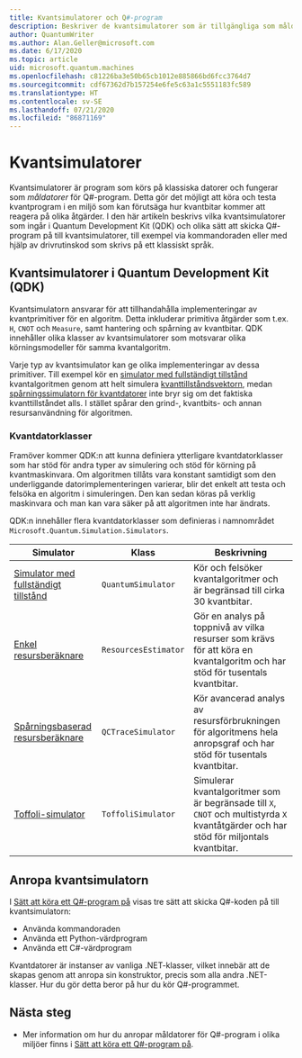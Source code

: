 ```yaml
---
title: Kvantsimulatorer och Q#-program
description: Beskriver de kvantsimulatorer som är tillgängliga som måldatorer för Q#-program.
author: QuantumWriter
ms.author: Alan.Geller@microsoft.com
ms.date: 6/17/2020
ms.topic: article
uid: microsoft.quantum.machines
ms.openlocfilehash: c81226ba3e50b65cb1012e885866bd6fcc3764d7
ms.sourcegitcommit: cdf67362d7b157254e6fe5c63a1c5551183fc589
ms.translationtype: HT
ms.contentlocale: sv-SE
ms.lasthandoff: 07/21/2020
ms.locfileid: "86871169"
---
```

# <a name="quantum-simulators"></a>Kvantsimulatorer

Kvantsimulatorer är program som körs på klassiska datorer och fungerar som *måldatorer* för Q#-program. Detta gör det möjligt att köra och testa kvantprogram i en miljö som kan förutsäga hur kvantbitar kommer att reagera på olika åtgärder. I den här artikeln beskrivs vilka kvantsimulatorer som ingår i Quantum Development Kit (QDK) och olika sätt att skicka Q#-program på till kvantsimulatorer, till exempel via kommandoraden eller med hjälp av drivrutinskod som skrivs på ett klassiskt språk.  



## <a name="the-quantum-development-kit-qdk-quantum-simulators"></a>Kvantsimulatorer i Quantum Development Kit (QDK)

Kvantsimulatorn ansvarar för att tillhandahålla implementeringar av kvantprimitiver för en algoritm. Detta inkluderar primitiva åtgärder som t.ex. `H`, `CNOT` och `Measure`, samt hantering och spårning av kvantbitar. QDK innehåller olika klasser av kvantsimulatorer som motsvarar olika körningsmodeller för samma kvantalgoritm. 


Varje typ av kvantsimulator kan ge olika implementeringar av dessa primitiver. Till exempel kör en [simulator med fullständigt tillstånd](xref:microsoft.quantum.machines.full-state-simulator) kvantalgoritmen genom att helt simulera [kvanttillståndsvektorn](xref:microsoft.quantum.glossary#quantum-state), medan [spårningssimulatorn för kvantdatorer](xref:microsoft.quantum.machines.qc-trace-simulator.intro) inte bryr sig om det faktiska kvanttillståndet alls. I stället spårar den grind-, kvantbits- och annan resursanvändning för algoritmen.

### <a name="quantum-machine-classes"></a>Kvantdatorklasser

Framöver kommer QDK:n att kunna definiera ytterligare kvantdatorklasser som har stöd för andra typer av simulering och stöd för körning på kvantmaskinvara. Om algoritmen tillåts vara konstant samtidigt som den underliggande datorimplementeringen varierar, blir det enkelt att testa och felsöka en algoritm i simuleringen. Den kan sedan köras på verklig maskinvara och man kan vara säker på att algoritmen inte har ändrats.

QDK:n innehåller flera kvantdatorklasser som definieras i namnområdet `Microsoft.Quantum.Simulation.Simulators`.

|Simulator |Klass|Beskrivning|
|-----|------|---|
|[Simulator med fullständigt tillstånd](xref:microsoft.quantum.machines.full-state-simulator)| `QuantumSimulator` | Kör och felsöker kvantalgoritmer och är begränsad till cirka 30 kvantbitar. |
|[Enkel resursberäknare](xref:microsoft.quantum.machines.resources-estimator)| `ResourcesEstimator` | Gör en analys på toppnivå av vilka resurser som krävs för att köra en kvantalgoritm och har stöd för tusentals kvantbitar.|
|[Spårningsbaserad resursberäknare](xref:microsoft.quantum.machines.qc-trace-simulator.intro)|  `QCTraceSimulator` |Kör avancerad analys av resursförbrukningen för algoritmens hela anropsgraf och har stöd för tusentals kvantbitar.|
|[Toffoli-simulator](xref:microsoft.quantum.machines.toffoli-simulator)| `ToffoliSimulator` |Simulerar kvantalgoritmer som är begränsade till `X`, `CNOT` och multistyrda `X` kvantåtgärder och har stöd för miljontals kvantbitar. |

## <a name="invoking-the-quantum-simulator"></a>Anropa kvantsimulatorn

I [Sätt att köra ett Q#-program på](xref:microsoft.quantum.guide.host-programs) visas tre sätt att skicka Q#-koden på till kvantsimulatorn: 

* Använda kommandoraden
* Använda ett Python-värdprogram
* Använda ett C#-värdprogram

Kvantdatorer är instanser av vanliga .NET-klasser, vilket innebär att de skapas genom att anropa sin konstruktor, precis som alla andra .NET-klasser. Hur du gör detta beror på hur du kör Q#-programmet.

## <a name="next-steps"></a>Nästa steg

* Mer information om hur du anropar måldatorer för Q#-program i olika miljöer finns i [Sätt att köra ett Q#-program på](xref:microsoft.quantum.guide.host-programs).
